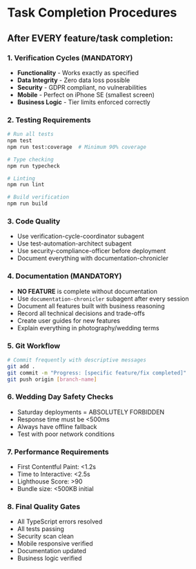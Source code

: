# Task Completion Procedures

## After EVERY feature/task completion:

### 1. Verification Cycles (MANDATORY)
- **Functionality** - Works exactly as specified
- **Data Integrity** - Zero data loss possible
- **Security** - GDPR compliant, no vulnerabilities
- **Mobile** - Perfect on iPhone SE (smallest screen)
- **Business Logic** - Tier limits enforced correctly

### 2. Testing Requirements
```bash
# Run all tests
npm test
npm run test:coverage  # Minimum 90% coverage

# Type checking
npm run typecheck

# Linting
npm run lint

# Build verification
npm run build
```

### 3. Code Quality
- Use verification-cycle-coordinator subagent
- Use test-automation-architect subagent
- Use security-compliance-officer before deployment
- Document everything with documentation-chronicler

### 4. Documentation (MANDATORY)
- **NO FEATURE** is complete without documentation
- Use `documentation-chronicler` subagent after every session
- Document all features built with business reasoning
- Record all technical decisions and trade-offs
- Create user guides for new features
- Explain everything in photography/wedding terms

### 5. Git Workflow
```bash
# Commit frequently with descriptive messages
git add .
git commit -m "Progress: [specific feature/fix completed]"
git push origin [branch-name]
```

### 6. Wedding Day Safety Checks
- Saturday deployments = ABSOLUTELY FORBIDDEN
- Response time must be <500ms
- Always have offline fallback
- Test with poor network conditions

### 7. Performance Requirements
- First Contentful Paint: <1.2s
- Time to Interactive: <2.5s  
- Lighthouse Score: >90
- Bundle size: <500KB initial

### 8. Final Quality Gates
- All TypeScript errors resolved
- All tests passing
- Security scan clean
- Mobile responsive verified
- Documentation updated
- Business logic verified